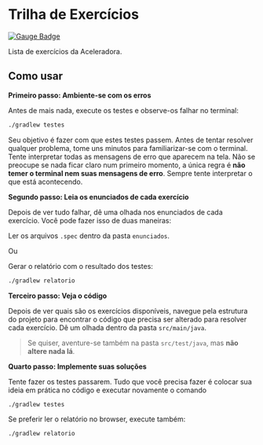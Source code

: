# Trilha de Exercícios


[![Gauge Badge](https://gauge.org/Gauge_Badge.svg)](https://gauge.org)

Lista de exercícios da Aceleradora.

## Como usar

__Primeiro passo: Ambiente-se com os erros__

Antes de mais nada, execute os testes e observe-os falhar no terminal:

```bash
./gradlew testes
```

Seu objetivo é fazer com que estes testes passem. Antes de tentar resolver qualquer problema, tome uns minutos para familiarizar-se com o
terminal. Tente interpretar todas as mensagens de erro que aparecem na tela. Não se preocupe se nada ficar claro num primeiro momento, a
única regra é __não temer o terminal nem suas mensagens de erro__. Sempre tente interpretar o que está acontecendo.

__Segundo passo: Leia os enunciados de cada exercício__

Depois de ver tudo falhar, dê uma olhada nos enunciados de cada exercício. Você pode fazer isso de duas maneiras:

Ler os arquivos `.spec` dentro da pasta `enunciados`.

Ou

Gerar o relatório com o resultado dos testes:

```bash
./gradlew relatorio
```

__Terceiro passo: Veja o código__

Depois de ver quais são os exercícios disponíveis, navegue pela estrutura do projeto para encontrar o código que precisa ser alterado para
resolver cada exercício. Dê um olhada dentro da pasta `src/main/java`.

> Se quiser, aventure-se também na pasta `src/test/java`, mas __não altere nada lá__.

__Quarto passo: Implemente suas soluções__

Tente fazer os testes passarem. Tudo que você precisa fazer é colocar sua ideia em prática no código e executar novamente o comando

```
./gradlew testes
```

Se preferir ler o relatório no browser, execute também:

```
./gradlew relatorio
```
